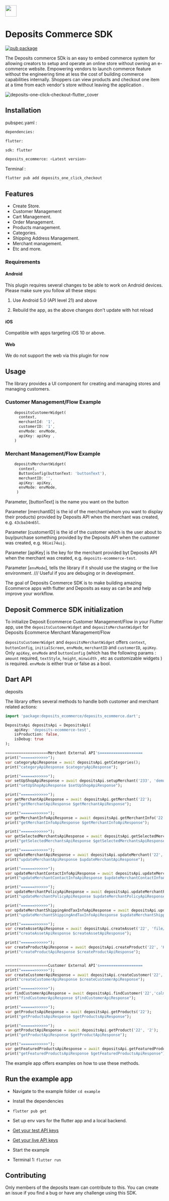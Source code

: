 
<img  src="https://assets.deposits.com/img/checkout/sdk-image.png"  height="36"  />

# Deposits Commerce SDK

[![pub package](https://img.shields.io/pub/v/flutter_stripe.svg)](https://pub.dev/packages/deposits_commerce)

The Deposits commerce SDk is an easy to embed commerce system for  allowing creators to setup and operate an online store without owning an e-commerce website. Empowering vendors to launch commerce feature without the engineering time at less the cost of building commerce capabilities internally. Shoppers can view products and checkout one item at a time from each vendor's store without leaving the application .

![deposits-one-click-checkout-flutter_cover](https://assets.deposits.com/img/checkout/sdk-banner.png)

## Installation

pubspec.yaml :

```sh
dependencies:

flutter:

sdk: flutter

deposits_ecommerce: <Latest version>

```

Terminal :

```sh
flutter pub add deposits_one_click_checkout
```

## Features

- Create Store.
- Customer Management
- Cart Management.
- Order Management.
- Products management.
- Categories.
- Shipping Address Management.
- Merchant management.
- Etc and more.
  
### Requirements

#### Android

This plugin requires several changes to be able to work on Android devices. Please make sure you follow all these steps:

1. Use Android 5.0 (API level 21) and above

2. Rebuild the app, as the above changes don't update with hot reload

#### iOS

Compatible with apps targeting iOS 10 or above.

#### Web

We do not support the web via this plugin for now

## Usage

The library provides a UI component for creating and managing stores and managing customers.

### Customer Management/Flow Example

```dart
    depositsCustomerWidget(
      context,
      merchantId: '1',
      customerID: '1',
      envMode: envMode,
      apiKey: apiKey ,
    )
```

### Merchant Management/Flow Example

```dart
    depositsMerchantWidget(
      context,
      ButtonConfig(buttonText: 'buttonText'),
      merchantID: '',
      apiKey: apiKey,
      envMode: envMode,
     )
````

 Parameter, [buttonText] is the name you want on the button

 Parameter [merchantID] is the id of the merchant(whom you want to display their products) provided by Deposits API when the merchant was created, e.g. `43cba34n65l`.

 Parameter [customerID] is the id of the customer which is the user about to buy/purchase something provided by the Deposits API when the customer was created, e.g. `98iei74uij`.

  Parameter [apiKey] is the key for the merchant provided byt Deposits API when the merchant was created, e.g. `deposits-ecommerce-test`.

 Parameter [`envMode`], tells the library if it should use the staging or the live environment.
  /// Useful if you are debuging or in development.

  The goal of Deposits Commerce SDK is to make building amazing Ecommerce apps with flutter and Deposits as easy as can be and help improve your workflow.

## Deposit Commerce SDK initialization

To initialize Deposit Ecommerce Customer Management/Flow in your Flutter app, use the `depositsCustomerWidget` and `depositsMerchantWidget` for Deposits Ecommerce Merchant Management/Flow

`depositsCustomerWidget` and `depositsMerchantWidget` offers `context`, `buttonConfig`, `initialScreen`, `envMode`, `merchantID` and `customerID`, `apiKey`. Only `apiKey`, `envMode` and `buttonConfig` (which has the following params : `amount` required, `textStyle`, `height`, `minwidth` , etc as customizable widgets ) is required. `envMode` is either true or false as a bool.

## Dart API

deposits

The library offers several methods to handle both customer and merchant related actions:

```dart
import 'package:deposits_ecommerce/deposits_ecommerce.dart';

DepositsApi depositsApi = DepositsApi(
    apiKey: 'deposits-ecommerce-test', 
    isProduction: false, 
    isDebug: true
);

===================Merchant External API's===================
print("======>>>>>>");
var categoryApiResponse = await depositsApi.getCategories();
print("categoryApiResponse $categoryApiResponse");

print("======>>>>>>");
var setUpShopApiResponse = await depositsApi.setupMerchant('233', 'demo shop', 'my demo shop', 'support@example.com', 'Electronics', '500443', 'Mina avenue', 'Dallas', 'Texas', 'USA');
print("setUpShopApiResponse $setUpShopApiResponse");

print("======>>>>>>");
var getMerchantApiResponse = await depositsApi.getMerchant('22');
print("getMerchantApiResponse $getMerchantApiResponse");

print("======>>>>>>");
var getMerchantInfoApiResponse = await depositsApi.getMerchantInfo('22');
print("getMerchantInfoApiResponse $getMerchantInfoApiResponse");

print("======>>>>>>");
var getSelectedMerchantsApiResponse = await depositsApi.getSelectedMerchants(['22']);
print("getSelectedMerchantsApiResponse $getSelectedMerchantsApiResponse");

print("======>>>>>>");
var updateMerchantApiResponse = await depositsApi.updateMerchant('22', 'demo shop', 'my demo shop', 'support@example.com', 'Electronics', '500443', 'Mina avenue', 'Dallas', 'Texas', 'USA');
print("updateMerchantApiResponse $updateMerchantApiResponse");

print("======>>>>>>");
var updateMerchantContactInfoApiResponse = await depositsApi.updateMerchantContactInfo('22', 'mysupport@example.com', '74 clinoda avenue, dave town');
print("updateMerchantContactInfoApiResponse $updateMerchantContactInfoApiResponse");

print("======>>>>>>");
var updateMerchantPolicyApiResponse = await depositsApi.updateMerchantPolicy('22', 'we allow return but only if item is not defected', 'when we ship an order can not be cancelled and we deliver straight to your door step');
print("updateMerchantPolicyApiResponse $updateMerchantPolicyApiResponse");

print("======>>>>>>");
var updateMerchantShippingAndTaxInfoApiResponse = await depositsApi.updateMerchantShippingAndTaxInfo('22', '893883HHHJH', '20%', '30');
print("updateMerchantShippingAndTaxInfoApiResponse $updateMerchantShippingAndTaxInfoApiResponse");

print("======>>>>>>");
var createAssetApiResponse = await depositsApi.createAsset('22', 'file/csdvhrufre.png', 'my product', 'front image for my product');
print("createAssetApiResponse $createAssetApiResponse");

print("======>>>>>>");
var createProductApiResponse = await depositsApi.createProduct('22', 'HGDYU7374743', 'my product', '34', 'my book to help you sell', '3', 'true', '', '3', '10', {}, {});
print("createProductApiResponse $createProductApiResponse");


===================Customer External API's===================
print("======>>>>>>");
var createCustomerApiResponse = await depositsApi.createCustomer('22','calmpress@gmail.com','james','Bova','null','null',{'address':'null'});
print("createCustomerApiResponse $createCustomerApiResponse");

print("======>>>>>>");
var findCustomerApiResponse = await depositsApi.findCustomer('22','calmpress@gmail.com');
print("findCustomerApiResponse $findCustomerApiResponse");

print("======>>>>>>");
var getProductsApiResponse = await depositsApi.getProducts('22');
print("getProductsApiResponse $getProductsApiResponse");

print("======>>>>>>");
var getProductApiResponse = await depositsApi.getProduct('22', '2');
print("getProductApiResponse $getProductApiResponse");

print("======>>>>>>");
var getFeaturedProductsApiResponse = await depositsApi.getFeaturedProducts('22');
print("getFeaturedProductsApiResponse $getFeaturedProductsApiResponse");

```

The example app offers examples on how to use these methods.

## Run the example app

- Navigate to the example folder `cd example`

- Install the dependencies

- `flutter pub get`

- Set up env vars for the flutter app and a local backend.

- [Get your test API keys](https://console.deposits.dev)

- [Get your live API keys](https://console.deposits.com)

- Start the example

- Terminal 1: `flutter run`

## Contributing

Only members of the deposits team can contribute to this. You can create an issue if you find a bug or have any challenge using this SDK.

